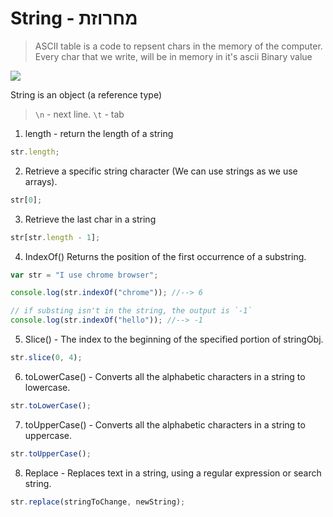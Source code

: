 # String - מחרוזת

> ASCII table is a code to repsent chars in the memory of the computer.
> Every char that we write, will be in memory in it's ascii Binary value

<img src="https://upload.wikimedia.org/wikipedia/commons/d/dd/ASCII-Table.svg">

String is an object (a reference type)

> `\n` - next line. `\t` - tab

1. length - return the length of a string

```js
str.length;
```

2. Retrieve a specific string character
   (We can use strings as we use arrays).

```js
str[0];
```

3. Retrieve the last char in a string

```js
str[str.length - 1];
```

4. IndexOf()
   Returns the position of the first occurrence of a substring.

```js
var str = "I use chrome browser";

console.log(str.indexOf("chrome")); //--> 6

// if substing isn't in the string, the output is `-1`
console.log(str.indexOf("hello")); //--> -1
```

5. Slice() - The index to the beginning of the specified portion of stringObj.

```js
str.slice(0, 4);
```

6. toLowerCase() - Converts all the alphabetic characters in a string to lowercase.

```js
str.toLowerCase();
```

7. toUpperCase() - Converts all the alphabetic characters in a string to uppercase.

```js
str.toUpperCase();
```

8. Replace - Replaces text in a string, using a regular expression or search string.

```js
str.replace(stringToChange, newString);
```
